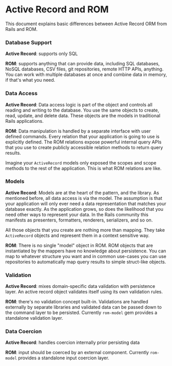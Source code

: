 # Active Record and ROM

This document explains basic differences between Active Record ORM from Rails and
ROM.

### Database Support

**Active Record**: supports only SQL

**ROM**: supports anything that can provide data, including SQL databases, NoSQL
databases, CSV files, git repositories, remote HTTP APIs, anything. You can work
with multiple databases at once and combine data in memory, if that's what you need.

### Data Access

**Active Record**: Data access logic is part of the object and controls all
reading and writing to the database. You use the same objects to create, read,
update, and delete data. These objects are the models in traditional Rails
applications.

**ROM**: Data manipulation is handled by a separate interface with user defined
commands. Every relation that your application is going to use is explicitly
defined. The ROM relations expose powerful internal query APIs that you use to
create publicly accessible relation methods to return query results.

Imagine your `ActiveRecord` models only exposed the scopes and scope methods to
the rest of the application. This is what ROM relations are like.

### Models

**Active Record**: Models are at the heart of the pattern, and the library.
As mentioned before, all data access is via the model. The assumption is
that your application will only ever need a data representation that matches
your database exactly. As the application grows, so does the likelihood that
you need other ways to represent your data. In the Rails community this
manifests as presenters, formatters, renderers, serializers, and so on.

All those objects that you create are nothing more than mapping. They take
`ActiveRecord` objects and represent them in a context sensitive way.

**ROM**: There is no single "model" object in ROM. ROM objects that are
instantiated by the mappers have no knowledge about persistence. You can map to
whatever structure you want and in common use-cases you can use repositories to
automatically map query results to simple struct-like objects.

### Validation

**Active Record**: mixes domain-specific data validation with persistence layer.
An active record object validates itself using its own validation rules.

**ROM**: there's no validation concept built-in. Validations are handled externally
by separate libraries and validated data can be passed down to the command layer
to be persisted. Currently `rom-model` gem provides a standalone validation layer.

### Data Coercion

**Active Record**: handles coercion internally prior persisting data

**ROM**: input should be coerced by an external component. Currently `rom-model`
provides a standalone input coercion layer.

